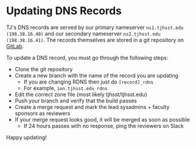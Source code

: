 # Updating DNS Records

TJ's DNS records are served by our primary nameserver `ns1.tjhsst.edu (198.38.16.40)`
and our secondary nameserver `ns2.tjhsst.edu (198.38.16.41)`. The records
themselves are stored in a git repository on [GitLab](gitlab.tjhsst.edu).

To update a DNS record, you must go through the following steps:

* Clone the git repository
* Create a new branch with the name of the record you are updating
    * If you are changing RDNS then just do `[record]_rdns`
    * For example, `ion.tjhsst.edu_rdns`
* Edit the correct zone file (most likely tjhsst/tjhsst.edu)
* Push your branch and verify that the build passes
* Create a merge request and mark the lead sysadmins + faculty sponsors as reviewers
* If your merge request looks good, it will be merged as soon as possible
    * If 24 hours passes with no response, ping the reviewers on Slack

Happy updating!
